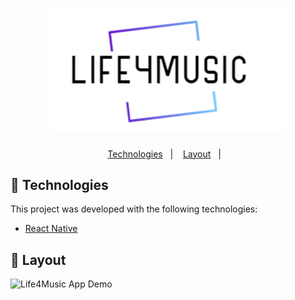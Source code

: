 <h1 align="center">
    <img alt="Life4Music" title="#4Music" src="./src/assets/Splashlogo.png" width="380px" />
</h1>

<p align="center">
  <a href="#rocket-Technologies">Technologies</a>&nbsp;&nbsp;&nbsp;|&nbsp;&nbsp;&nbsp;
  <a href="#-layout">Layout</a>&nbsp;&nbsp;&nbsp;|&nbsp;&nbsp;&nbsp;
</p>


## :rocket: Technologies

This project was developed with the following technologies:

- [React Native](https://facebook.github.io/react-native/)

## 🔖 Layout
![Life4Music App Demo](https://github.com/IsaqueIgor/Life4Music/blob/master/readme_assets/gifdemo.gif)
